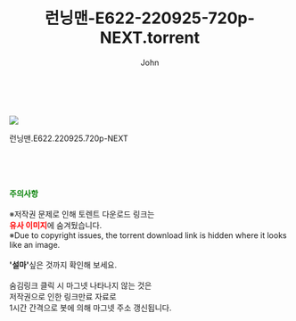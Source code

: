 ﻿---
layout: post
title:  "    런닝맨-E622-220925-720p-NEXT.torrent"
author: John
categories: [ TV ]
tags: [  ]
image: https://torrentrj55.com/uploadfile/full/e9c7f34aa6d8fd68838ac8c15916655c78498714.jpg 
description: "    런닝맨-E622-220925-720p-NEXT torrent 정보 공유"
toc: true
toc_sticky: true
---

<br>
<p><img src="https://torrentrj55.com/uploadfile/full/e9c7f34aa6d8fd68838ac8c15916655c78498714.jpg"/></p>
 런닝맨.E622.220925.720p-NEXT  
    
<br><br><br>
<p data-ke-size="size16"><b><span style="color: green;">주의사항</span></b><br /><br />※저작권 문제로 인해 토렌트 다운로드 링크는<br /><b><span style="color: red;">유사 이미지</span></b>에 숨겨뒀습니다.<br />※Due to copyright issues, the torrent download link is hidden where it looks like an image.<br /><br /><b>'설마'</b>싶은 것까지 확인해 보세요.<br /><br />숨김링크 클릭 시 마그넷 나타나지 않는 것은<br />저작권으로 인한 링크만료 자료로<br />1시간 간격으로 봇에 의해 마그넷 주소 갱신됩니다.</p>
